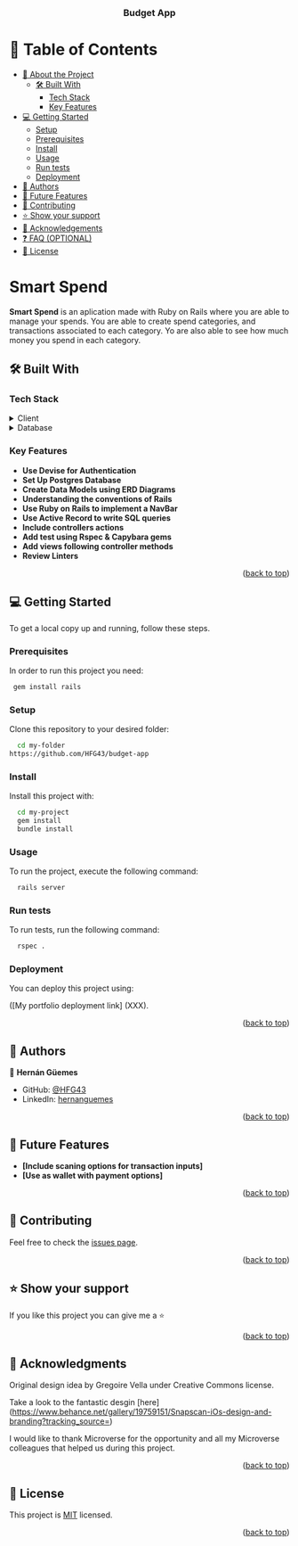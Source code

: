<a name="readme-top"></a>



<div align="center">

  <br/>

  <h3><b>Budget App</b></h3>

</div>

# 📗 Table of Contents

- [📖 About the Project](#about-project)
  - [🛠 Built With](#built-with)
    - [Tech Stack](#tech-stack)
    - [Key Features](#key-features) 
- [💻 Getting Started](#getting-started)
  - [Setup](#setup)
  - [Prerequisites](#prerequisites)
  - [Install](#install)
  - [Usage](#usage)
  - [Run tests](#run-tests)
  - [Deployment](#triangular_flag_on_post-deployment)
- [👥 Authors](#authors)
- [🔭 Future Features](#future-features)
- [🤝 Contributing](#contributing)
- [⭐️ Show your support](#support)
- [🙏 Acknowledgements](#acknowledgements)
- [❓ FAQ (OPTIONAL)](#faq)
- [📝 License](#license)


# Smart Spend <a name="about-project"></a>


**Smart Spend** is an aplication made with Ruby on Rails where you are able to manage your spends. You are able to create spend categories, and transactions associated to each category. Yo are also able to see how much money you spend in each category.
## 🛠 Built With <a name="built-with"></a>

### Tech Stack <a name="tech-stack"></a>


<details>
  <summary>Client</summary>
  <ul>
    <li><a href="https://reactjs.org/">Ruby on rails </a></li>
  </ul>
</details>

<details>
<summary>Database</summary>
  <ul>
    <li><a href="https://www.postgresql.org/">PostgreSQL</a></li>
  </ul>
</details>


### Key Features <a name="key-features"></a>

- **Use Devise for Authentication**
- **Set Up Postgres Database**
- **Create Data Models using ERD Diagrams**
- **Understanding the conventions of Rails**
- **Use Ruby on Rails to implement a NavBar**
- **Use Active Record to write SQL queries**
- **Include controllers actions**
- **Add test using Rspec & Capybara gems**
- **Add views following controller methods**
- **Review Linters**

<p align="right">(<a href="#readme-top">back to top</a>)</p>


## 💻 Getting Started <a name="getting-started"></a>

To get a local copy up and running, follow these steps.

### Prerequisites

In order to run this project you need:


```sh
 gem install rails
```


### Setup

Clone this repository to your desired folder:

```sh
  cd my-folder
https://github.com/HFG43/budget-app
```


### Install

Install this project with:


```sh
  cd my-project
  gem install
  bundle install
```

### Usage

To run the project, execute the following command:


```sh
  rails server
```


### Run tests

To run tests, run the following command:


```sh
  rspec .
```


### Deployment

You can deploy this project using:


([My portfolio deployment link] (XXX).


<p align="right">(<a href="#readme-top">back to top</a>)</p>


## 👥 Authors <a name="authors"></a>

👤 **Hernán Güemes**
- GitHub: [@HFG43](https://github.com/HFG43)
- LinkedIn: [hernanguemes](https://www.linkedin.com/in/hernanguemes)


<p align="right">(<a href="#readme-top">back to top</a>)</p>


## 🔭 Future Features <a name="future-features"></a>

- **[Include scaning options for transaction inputs]**
- **[Use as wallet with payment options]**


<p align="right">(<a href="#readme-top">back to top</a>)</p>


## 🤝 Contributing <a name="contributing"></a>


Feel free to check the [issues page](https://github.com/HFG43/budget-app/issues).

<p align="right">(<a href="#readme-top">back to top</a>)</p>


## ⭐️ Show your support <a name="support"></a>


If you like this project you can give me a ⭐️

<p align="right">(<a href="#readme-top">back to top</a>)</p>


## 🙏 Acknowledgments <a name="acknowledgements"></a>

Original design idea by Gregoire Vella under Creative Commons license.

Take a look to the fantastic desgin [here] (https://www.behance.net/gallery/19759151/Snapscan-iOs-design-and-branding?tracking_source=)

I would like to thank Microverse for the opportunity and all my Microverse colleagues that helped us during this project.

<p align="right">(<a href="#readme-top">back to top</a>)</p>

## 📝 License <a name="license"></a>

This project is [MIT](./LICENSE) licensed.

<p align="right">(<a href="#readme-top">back to top</a>)</p>